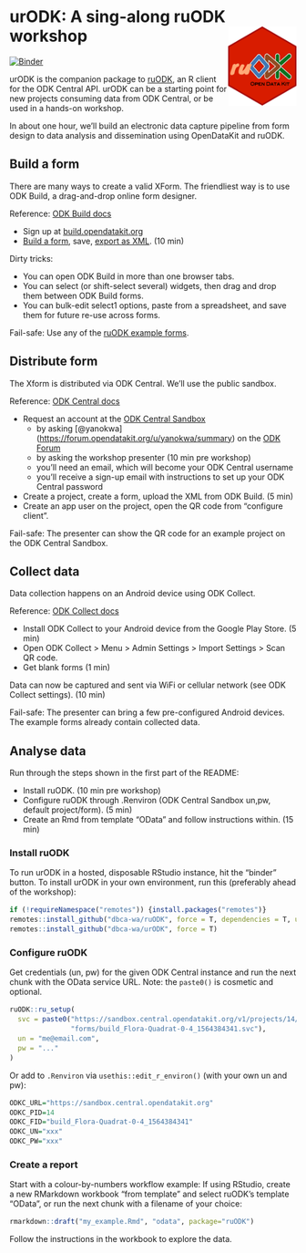 
<!-- README.md is generated from README.Rmd. Please edit that file -->

# urODK: A sing-along ruODK workshop <img src="man/figures/ruODK.png" align="right" alt="Are you ODK?" width="120" />

<!-- badges: start -->

[![Binder](https://mybinder.org/badge_logo.svg)](https://mybinder.org/v2/gh/dbca-wa/urODK/master?urlpath=rstudio)
<!-- badges: end -->

urODK is the companion package to
[ruODK](\(https://dbca-wa.github.io/ruODK/\)), an R client for the ODK
Central API. urODK can be a starting point for new projects consuming
data from ODK Central, or be used in a hands-on workshop.

In about one hour, we’ll build an electronic data capture pipeline from
form design to data analysis and dissemination using OpenDataKit and
ruODK.

## Build a form <a href="#build"></a>

There are many ways to create a valid XForm. The friendliest way is to
use ODK Build, a drag-and-drop online form designer.

Reference: [ODK Build docs](https://docs.opendatakit.org/build-intro/)

  - Sign up at [build.opendatakit.org](https://build.opendatakit.org/)
  - [Build a
    form](https://docs.opendatakit.org/build-intro/#form-building),
    save, [export as
    XML](https://docs.opendatakit.org/build-intro/#export-forms). (10
    min)

Dirty tricks:

  - You can open ODK Build in more than one browser tabs.
  - You can select (or shift-select several) widgets, then drag and drop
    them between ODK Build forms.
  - You can bulk-edit select1 options, paste from a spreadsheet, and
    save them for future re-use across forms.

Fail-safe: Use any of the [ruODK example
forms](https://github.com/dbca-wa/ruODK/tree/master/inst/extdata).

## Distribute form

The Xform is distributed via ODK Central. We’ll use the public sandbox.

Reference: [ODK Central
docs](https://docs.opendatakit.org/central-using/)

  - Request an account at the [ODK Central
    Sandbox](https://sandbox.central.opendatakit.org/#/login?next=%2F)
      - by asking
        \[@yanokwa\](<https://forum.opendatakit.org/u/yanokwa/summary>)
        on the [ODK Forum](https://forum.opendatakit.org/)
      - by asking the workshop presenter (10 min pre workshop)
      - you’ll need an email, which will become your ODK Central
        username
      - you’ll receive a sign-up email with instructions to set up your
        ODK Central password
  - Create a project, create a form, upload the XML from ODK Build. (5
    min)
  - Create an app user on the project, open the QR code from “configure
    client”.

Fail-safe: The presenter can show the QR code for an example project on
the ODK Central Sandbox.

## Collect data

Data collection happens on an Android device using ODK Collect.

Reference: [ODK Collect
docs](https://docs.opendatakit.org/collect-using/)

  - Install ODK Collect to your Android device from the Google Play
    Store. (5 min)
  - Open ODK Collect \> Menu \> Admin Settings \> Import Settings \>
    Scan QR code.
  - Get blank forms (1 min)

Data can now be captured and sent via WiFi or cellular network (see ODK
Collect settings). (10 min)

Fail-safe: The presenter can bring a few pre-configured Android devices.
The example forms already contain collected data.

## Analyse data <a href="#ru-ready-to-rock"></a>

Run through the steps shown in the first part of the README:

  - Install ruODK. (10 min pre workshop)
  - Configure ruODK through .Renviron (ODK Central Sandbox un,pw,
    default project/form). (5 min)
  - Create an Rmd from template “OData” and follow instructions within.
    (15 min)

### Install ruODK

To run urODK in a hosted, disposable RStudio instance, hit the “binder”
button. To install urODK in your own environment, run this (preferably
ahead of the workshop):

``` r
if (!requireNamespace("remotes")) {install.packages("remotes")}
remotes::install_github("dbca-wa/ruODK", force = T, dependencies = T, upgrade = "ask")
remotes::install_github("dbca-wa/urODK", force = T)
```

### Configure ruODK

Get credentials (un, pw) for the given ODK Central instance and run the
next chunk with the OData service URL. Note: the `paste0()` is cosmetic
and optional.

``` r
ruODK::ru_setup(
  svc = paste0("https://sandbox.central.opendatakit.org/v1/projects/14/",
               "forms/build_Flora-Quadrat-0-4_1564384341.svc"), 
  un = "me@email.com", 
  pw = "..."
)
```

Or add to `.Renviron` via `usethis::edit_r_environ()` (with your own un
and pw):

``` r
ODKC_URL="https://sandbox.central.opendatakit.org"
ODKC_PID=14
ODKC_FID="build_Flora-Quadrat-0-4_1564384341"
ODKC_UN="xxx"
ODKC_PW="xxx"
```

### Create a report

Start with a colour-by-numbers workflow example: If using RStudio,
create a new RMarkdown workbook “from template” and select ruODK’s
template “OData”, or run the next chunk with a filename of your choice:

``` r
rmarkdown::draft("my_example.Rmd", "odata", package="ruODK")
```

Follow the instructions in the workbook to explore the data.
